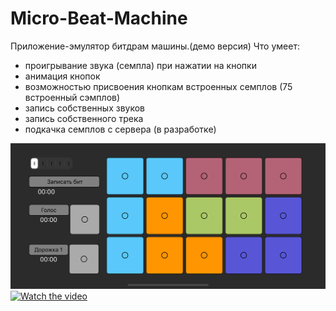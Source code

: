# Micro-Beat-Machine
Приложение-эмулятор битдрам машины.(демо версия)
Что умеет:
- проигрывание звука (семпла) при нажатии на кнопки 
- анимация кнопок 
- возможностью присвоения кнопкам встроенных семплов (75 встроенный сэмплов)
- запись собственных звуков
- запись собственного трека
- подкачка семплов с сервера (в разработке)


![Иллюстрация к проекту](https://raw.githubusercontent.com/nelermont/Micro-Beat-Machine/main/Micro%20Beat%20Machine/simulator_screenshot_6AF7D5D1-F981-4FFB-BE3D-61751DCC637D.png)
[![Watch the video](https://i9.ytimg.com/vi/mQTJkYIAtD0/mq1.jpg?sqp=COTbt_4F&rs=AOn4CLCSC_Ikc2tGFxFr0D6HZt1cNhuNMA)](https://youtu.be/mQTJkYIAtD0)


